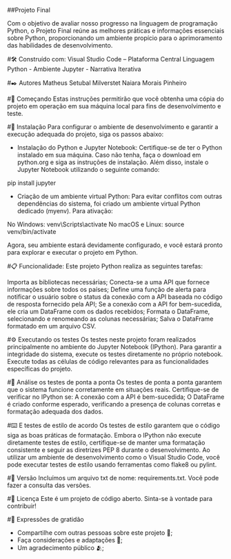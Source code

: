 ##Projeto Final

Com o objetivo de avaliar nosso progresso na linguagem de programação Python, o Projeto Final reúne as melhores práticas e informações essenciais sobre Python, proporcionando um ambiente propício para o aprimoramento das habilidades de desenvolvimento.

#🛠️ Construído com:
Visual Studio Code – Plataforma Central
Linguagem Python - Ambiente
Jupyter - Narrativa Iterativa

#✒️ Autores
Matheus Setubal Milverstet
Naiara Morais Pinheiro

#🚀 Começando
Estas instruções permitirão que você obtenha uma cópia do projeto em operação em sua máquina local para fins de desenvolvimento e teste.

#🔧 Instalação
Para configurar o ambiente de desenvolvimento e garantir a execução adequada do projeto, siga os passos abaixo:

- Instalação do Python e Jupyter Notebook:
Certifique-se de ter o Python instalado em sua máquina. Caso não tenha, faça o download em python.org e siga as instruções de instalação. Além disso, instale o Jupyter Notebook utilizando o seguinte comando:

pip install jupyter


- Criação de um ambiente virtual Python:
Para evitar conflitos com outras dependências do sistema, foi criado um ambiente virtual Python dedicado (myenv). 
Para ativação: 

No Windows: venv\Scripts\activate
No macOS e Linux: source venv/bin/activate

Agora, seu ambiente estará devidamente configurado, e você estará pronto para explorar e executar o projeto em Python.

#📋 Funcionalidade:
Este projeto Python realiza as seguintes tarefas:

Importa as bibliotecas necessárias;
Conecta-se a uma API que fornece informações sobre todos os países;
Define uma função de alerta para notificar o usuário sobre o status da conexão com a API baseada no código de resposta fornecido pela API;
Se a conexão com a API for bem-sucedida, ele cria um DataFrame com os dados recebidos;
Formata o DataFrame, selecionando e renomeando as colunas necessárias;
Salva o DataFrame formatado em um arquivo CSV.


#⚙️ Executando os testes
Os testes neste projeto foram realizados principalmente no ambiente do Jupyter Notebook (IPython). Para garantir a integridade do sistema, execute os testes diretamente no próprio notebook. Execute todas as células de código relevantes para as funcionalidades específicas do projeto.

#🔩 Análise os testes de ponta a ponta
Os testes de ponta a ponta garantem que o sistema funcione corretamente em situações reais. Certifique-se de verificar no IPython se:
A conexão com a API é bem-sucedida;
O DataFrame é criado conforme esperado, verificando a presença de colunas corretas e formatação adequada dos dados.

#⌨️ E testes de estilo de acordo
Os testes de estilo garantem que o código siga as boas práticas de formatação. Embora o IPython não execute diretamente testes de estilo, certifique-se de manter uma formatação consistente e seguir as diretrizes PEP 8 durante o desenvolvimento.
Ao utilizar um ambiente de desenvolvimento como o Visual Studio Code, você pode executar testes de estilo usando ferramentas como flake8 ou pylint.

#📌 Versão
Incluímos um arquivo txt de nome: requirements.txt. 
Você pode fazer a consulta das versões. 

#📄 Licença
Este é um projeto de código aberto. Sinta-se à vontade para contribuir! 

#🎁 Expressões de gratidão
- Compartilhe com outras pessoas sobre este projeto 📢;
- Faça considerações e adaptações 📝;
- Um agradecimento público 🫂;

